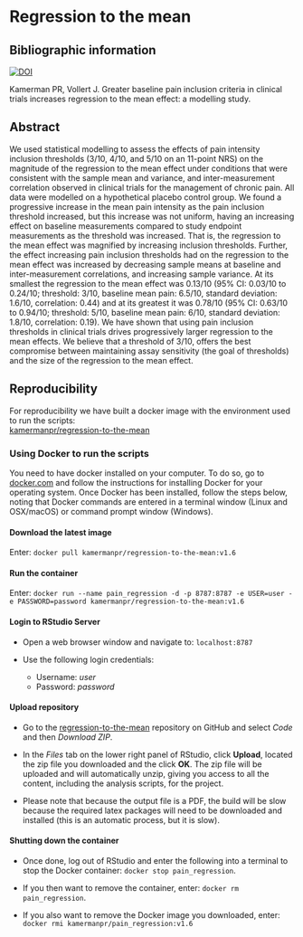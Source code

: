 # Regression to the mean

## Bibliographic information

[![DOI](https://zenodo.org/badge/200228370.svg)](https://zenodo.org/badge/latestdoi/200228370)

Kamerman PR, Vollert J. Greater baseline pain inclusion criteria in clinical trials increases regression to the mean effect: a modelling study.

## Abstract
We used statistical modelling to assess the effects of pain intensity inclusion thresholds (3/10, 4/10, and 5/10 on an 11-point NRS) on the magnitude of the regression to the mean effect under conditions that were consistent with the sample mean and variance, and inter-measurement correlation observed in clinical trials for the management of chronic pain. All data were modelled on a hypothetical placebo control group. We found a progressive increase in the mean pain intensity as the pain inclusion threshold increased, but this increase was not uniform, having an increasing effect on baseline measurements compared to study endpoint measurements as the threshold was increased. That is, the regression to the mean effect was magnified by increasing inclusion thresholds. Further, the effect increasing pain inclusion thresholds had on the regression to the mean effect was increased by decreasing sample means at baseline and inter-measurement correlations, and increasing sample variance. At its smallest the regression to the mean effect was 0.13/10 (95% CI: 0.03/10 to 0.24/10; threshold: 3/10, baseline mean pain: 6.5/10, standard deviation: 1.6/10, correlation: 0.44) and at its greatest it was 0.78/10 (95% CI: 0.63/10 to 0.94/10; threshold: 5/10, baseline mean pain: 6/10, standard deviation: 1.8/10, correlation: 0.19). We have shown that using pain inclusion thresholds in clinical trials drives progressively larger regression to the mean effects. We believe that a threshold of 3/10, offers the best compromise between maintaining assay sensitivity (the goal of thresholds) and the size of the regression to the mean effect.


## Reproducibility
For reproducibility we have built a docker image with the environment used to run the scripts:  
[kamermanpr/regression-to-the-mean](https://hub.docker.com/repository/docker/kamermanpr/regression-to-the-mean)

### Using Docker to run the scripts
You need to have docker installed on your computer. To do so, go to [docker.com](https://www.docker.com/community-edition#/download) and follow the instructions for installing Docker for your operating system. Once Docker has been installed, follow the steps below, noting that Docker commands are entered in a terminal window (Linux and OSX/macOS) or command prompt window (Windows). 

#### Download the latest image
Enter: `docker pull kamermanpr/regression-to-the-mean:v1.6`

#### Run the container

Enter: `docker run --name pain_regression -d -p 8787:8787 -e USER=user -e PASSWORD=password kamermanpr/regression-to-the-mean:v1.6`

#### Login to RStudio Server
- Open a web browser window and navigate to: `localhost:8787`

- Use the following login credentials: 
    - Username: _user_	
    - Password: _password_
    
#### Upload repository
- Go to the [regression-to-the-mean](https://github.com/kamermanpr/regression-to-the-mean.git) repository on GitHub and select _Code_ and then _Download ZIP_.

- In the _Files_ tab on the lower right panel of RStudio, click **Upload**, located the zip file you downloaded and the click **OK**. The zip file will be uploaded and will automatically unzip, giving you access to all the content, including the analysis scripts, for the project.

- Please note that because the output file is a PDF, the build will be slow because the required latex packages will need to be downloaded and installed (this is an automatic process, but it is slow).

#### Shutting down the container
- Once done, log out of RStudio and enter the following into a terminal to stop the Docker container: `docker stop pain_regression`. 

- If you then want to remove the container, enter: `docker rm pain_regression`. 

- If you also want to remove the Docker image you downloaded, enter: `docker rmi kamermanpr/pain_regression:v1.6`


